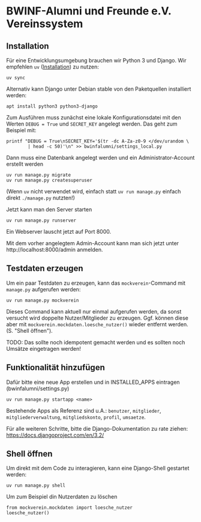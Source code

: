 # BWINF-Alumni und Freunde e.V. Vereinssystem

## Installation

Für eine Entwicklungsumgebung brauchen wir Python 3 und Django. Wir empfehlen `uv` ([Installation](https://docs.astral.sh/uv/getting-started/installation/)) zu nutzen:

    uv sync

Alternativ kann Django unter Debian stable von den Paketquellen installiert werden:

    apt install python3 python3-django

Zum Ausführen muss zunächst eine lokale Konfigurationsdatei mit
den Werten `DEBUG = True` und `SECRET_KEY` angelegt werden. Das geht
zum Beispiel mit:

    printf "DEBUG = True\nSECRET_KEY='$(tr -dc A-Za-z0-9 </dev/urandom \
            | head -c 50)'\n" >> bwinfalumni/settings_local.py

Dann muss eine Datenbank angelegt werden und ein Administrator-Account
erstellt werden

    uv run manage.py migrate
    uv run manage.py createsuperuser

(Wenn `uv` nicht verwendet wird, einfach statt `uv run manage.py` einfach direkt `./manage.py` nutzten!)

Jetzt kann man den Server starten

    uv run manage.py runserver

Ein Webserver lauscht jetzt auf Port 8000.

Mit dem vorher angelegtem Admin-Account kann man sich jetzt unter
http://localhost:8000/admin anmelden.

## Testdaten erzeugen

Um ein paar Testdaten zu erzeugen, kann das `mockverein`-Command mit `manage.py` aufgerufen werden:

    uv run manage.py mockverein

Dieses Command kann aktuell nur einmal aufgerufen werden, da sonst versucht wird
doppelte Nutzer/Mitglieder zu erzeugen. Ggf. können diese aber mit 
`mockverein.mockdaten.loesche_nutzer()` wieder entfernt werden. (S. "Shell öffnen").

TODO: Das sollte noch idempotent gemacht werden und es sollten noch Umsätze eingetragen werden!

## Funktionalität hinzufügen

Dafür bitte eine neue App erstellen und in INSTALLED_APPS eintragen 
(bwinfalumni/settings.py)

    uv run manage.py startapp <name>

Bestehende Apps als Referenz sind u.A.:
`benutzer`, `mitglieder`, `mitgliederverwaltung`, `mitgliedskonto`, `profil`, `umsaetze`.

Für alle weiteren Schritte, bitte die Django-Dokumentation zu rate
ziehen: https://docs.djangoproject.com/en/3.2/


## Shell öffnen

Um direkt mit dem Code zu interagieren, kann eine Django-Shell gestartet werden:

    uv run manage.py shell

Um zum Beispiel din Nutzerdaten zu löschen

    from mockverein.mockdaten import loesche_nutzer
    loesche_nutzer()

